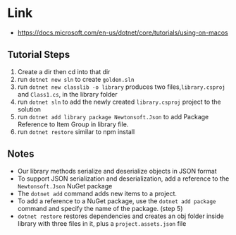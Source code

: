 # Link

-   https://docs.microsoft.com/en-us/dotnet/core/tutorials/using-on-macos

## Tutorial Steps

1. Create a dir then cd into that dir
2. run `dotnet new sln` to create `golden.sln`
3. run `dotnet new classlib -o library` produces two files,`library.csproj` and `Class1.cs`, in the library folder
4. run `dotnet sln` to add the newly created `library.csproj` project to the solution
5. run `dotnet add library package Newtonsoft.Json` to add Package Reference to Item Group in library file.
6. run `dotnet restore` similar to npm install

## Notes

-   Our library methods serialize and deserialize objects in JSON format
-   To support JSON serialization and deserialization, add a reference to the `Newtonsoft.Json` NuGet package
-   The `dotnet add` command adds new items to a project.
-   To add a reference to a NuGet package, use the `dotnet add package` command and specify the name of the package. (step 5)
-   `dotnet restore` restores dependencies and creates an obj folder inside library with three files in it, plus a `project.assets.json` file
